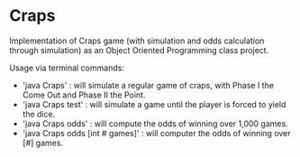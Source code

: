 # Craps
Implementation of Craps game (with simulation and odds calculation through simulation) as an Object Oriented Programming class project. 

Usage via terminal commands: 
 - 'java Craps' : will simulate a regular game of craps, with Phase I the Come Out and Phase II the Point.
 - 'java Craps test' : will simulate a game until the player is forced to yield the dice.
 - 'java Craps odds' :  will compute the odds of winning over 1,000 games.
 - 'java Craps odds [int # games]' : will computer the odds of winning over [#] games.
